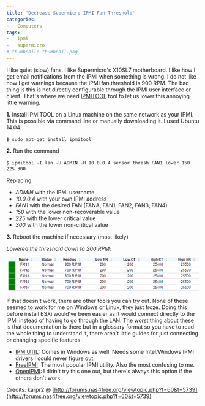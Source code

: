 ```yaml
---
title: 'Decrease Supermicro IPMI Fan Threshold'
categories:
-   Computers
tags:
-   ipmi
-   supermicro
# thumbnail: thumbnail.png
---
```


I like quiet (slow) fans. I like Supermicro's X10SL7 motherboard. I like how I get email notifications from the IPMI when something is wrong. I do not like how I get warnings because the IPMI fan threshold is 900 RPM. The bad thing is this is not directly configurable through the IPMI user interface or client. That's where we need [IPMITOOL](http://sourceforge.net/projects/ipmitool/files/) tool to let us lower this annoying little warning.

<!-- more -->

**1.** Install IPMITOOL on a Linux machine on the same network as your IPMI. This is possible via command line or manually downloading it. I used Ubuntu 14.04.

```shell-session
$ sudo apt-get install ipmitool
```

**2.** Run the command

```shell-session
$ ipmitool -I lan -U ADMIN -H 10.0.0.4 sensor thresh FAN1 lower 150 225 300
```

Replacing:

*   _ADMIN_ with the IPMI username
*   _10.0.0.4_ with your own IPMI address
*   _FAN1_ with the desired FAN (FANA, FAN1, FAN2, FAN3, FAN4)
*   _150_ with the lower non-recoverable value
*   _225_ with the lower critical value
*   _300_ with the lower non-critical value

**3.** Reboot the machine if necessary (most likely)

_Lowered the threshold down to 200 RPM_:

![ipmi-new-threshold](capture1.png)

If that doesn't work, there are other tools you can try out. None of these seemed to work for me on Windows or Linux, they just froze. Doing this before install ESXi would've been easier as it would connect directly to the IPMI instead of having to go through the LAN. The worst thing about these is that documentation is there but in a glossary format so you have to read the whole thing to understand it, there aren't little guides for just connecting or changing specific features.

*   [IPMIUTIL](http://ipmiutil.sourceforge.net/): Comes in Windows as well. Needs some Intel/Windows IPMI drivers I could never figure out.
*   [FreeIPMI](http://www.gnu.org/software/freeipmi/): The most popular IPMI utility. Also the most confusing to me.
*   [OpenIPMI](http://openipmi.sourceforge.net/): I didn't try this one out, but there's always this option if the others don't work.

Credits: karpr2 @ [http://forums.nas4free.org/viewtopic.php?f=60&t=5739](http://forums.nas4free.org/viewtopic.php?f=60&t=5739)
